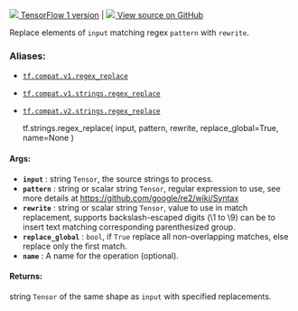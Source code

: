 [ ![](https://tensorflow.google.cn/images/tf_logo_32px.png) TensorFlow 1
version](/versions/r1.15/api_docs/python/tf/strings/regex_replace) |  [
![](https://tensorflow.google.cn/images/GitHub-Mark-32px.png) View source on
GitHub
](https://github.com/tensorflow/tensorflow/blob/r2.0/tensorflow/python/ops/string_ops.py#L78-L111)  
  
  
Replace elements of `input` matching regex `pattern` with `rewrite`.

### Aliases:

  * [`tf.compat.v1.regex_replace`](/api_docs/python/tf/strings/regex_replace)
  * [`tf.compat.v1.strings.regex_replace`](/api_docs/python/tf/strings/regex_replace)
  * [`tf.compat.v2.strings.regex_replace`](/api_docs/python/tf/strings/regex_replace)

    
    
    tf.strings.regex_replace(
        input,
        pattern,
        rewrite,
        replace_global=True,
        name=None
    )
    

#### Args:

  * **`input`** : string `Tensor`, the source strings to process.
  * **`pattern`** : string or scalar string `Tensor`, regular expression to use, see more details at https://github.com/google/re2/wiki/Syntax
  * **`rewrite`** : string or scalar string `Tensor`, value to use in match replacement, supports backslash-escaped digits (\1 to \9) can be to insert text matching corresponding parenthesized group.
  * **`replace_global`** : `bool`, if `True` replace all non-overlapping matches, else replace only the first match.
  * **`name`** : A name for the operation (optional).

#### Returns:

string `Tensor` of the same shape as `input` with specified replacements.

